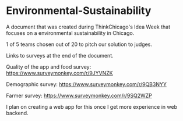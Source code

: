 # Environmental-Sustainability
A document that was created during ThinkChicago's Idea Week that focuses on a environmental sustainability in Chicago.

1 of 5 teams chosen out of 20 to pitch our solution to judges. 

Links to surveys at the end of the document.

Quality of the app and food survey: https://www.surveymonkey.com/r/9JYVNZK

Demographic survey: https://www.surveymonkey.com/r/9QB3NYY

Farmer survey: https://www.surveymonkey.com/r/9SQ2WZP

I plan on creating a web app for this once I get more experience in web backend.
